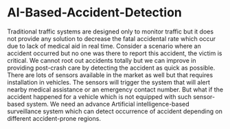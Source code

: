 # AI-Based-Accident-Detection
Traditional traffic systems are designed only to monitor traffic but it
does not provide any solution to decrease the fatal accidental rate
which occur due to lack of medical aid in real time. Consider a
scenario where an accident occurred but no one was there to report
this accident, the victim is critical. We cannot root out accidents
totally but we can improve in providing post-crash care by detecting
the accident as quick as possible. There are lots of sensors available in
the market as well but that requires installation in vehicles. The
sensors will trigger the system that will alert nearby medical
assistance or an emergency contact number. But what if the accident
happened for a vehicle which is not equipped with such sensor-based
system. We need an advance Artificial intelligence-based surveillance
system which can detect occurrence of accident depending on
different accident-prone regions.
